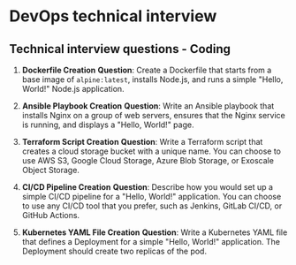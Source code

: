 # DevOps technical interview

## Technical interview questions - Coding

1. **Dockerfile Creation**
   **Question**: Create a Dockerfile that starts from a base image of `alpine:latest`, installs Node.js, and runs a simple "Hello, World!" Node.js application.

2. **Ansible Playbook Creation**
   **Question**: Write an Ansible playbook that installs Nginx on a group of web servers, ensures that the Nginx service is running, and displays a "Hello, World!" page.

3. **Terraform Script Creation**
   **Question**: Write a Terraform script that creates a cloud storage bucket with a unique name. You can choose to use AWS S3, Google Cloud Storage, Azure Blob Storage, or Exoscale Object Storage.

4. **CI/CD Pipeline Creation**
   **Question**: Describe how you would set up a simple CI/CD pipeline for a "Hello, World!" application. You can choose to use any CI/CD tool that you prefer, such as Jenkins, GitLab CI/CD, or GitHub Actions.

5. **Kubernetes YAML File Creation**
   **Question**: Write a Kubernetes YAML file that defines a Deployment for a simple "Hello, World!" application. The Deployment should create two replicas of the pod.
